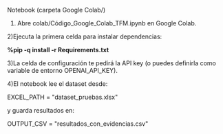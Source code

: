 Notebook (carpeta Google Colab/)

1) Abre colab/Código_Google_Colab_TFM.ipynb en Google Colab.

2)Ejecuta la primera celda para instalar dependencias:

  **%pip -q install -r Requirements.txt**

3)La celda de configuración te pedirá la API key (o puedes definirla como variable de entorno OPENAI_API_KEY).

4)El notebook lee el dataset desde:

EXCEL_PATH = "dataset_pruebas.xlsx"

y guarda resultados en:

OUTPUT_CSV = "resultados_con_evidencias.csv"

